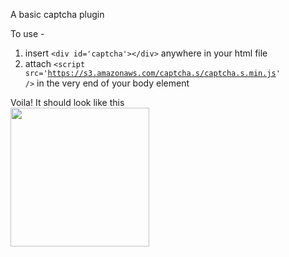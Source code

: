 A basic captcha plugin

To use -
1. insert <code>&lt;div id='captcha'&gt;&lt;/div&gt;</code> anywhere in your html file
2. attach <code>&lt;script src='https://s3.amazonaws.com/captcha.s/captcha.s.min.js' /&gt;</code> in the very end of your body element

<div>Voila! It should look like this</div>
<img src='https://s3.amazonaws.com/captcha.s/screenshot.png' width='222' />
